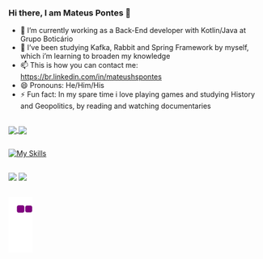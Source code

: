 ### Hi there, I am Mateus Pontes 👋

- 🔭 I’m currently working as a Back-End developer with Kotlin/Java at Grupo Boticário
- 🌱 I’ve been studying Kafka, Rabbit and Spring Framework by myself, which i’m learning to broaden my knowledge
- 📫 This is how you can contact me: https://br.linkedin.com/in/mateushspontes
- 😄 Pronouns: He/Him/His
- ⚡ Fun fact: In my spare time i love playing games and studying History and Geopolitics, by reading and watching documentaries
##
<a href="https://github.com/anuraghazra/github-readme-stats">
  <img height=200 align="center" src="https://github-readme-stats.vercel.app/api?username=MHPontes&theme=dracula&rank_icon=github&show_icons=true" />
</a>
<a href="https://github.com/anuraghazra/convoychat">
  <img height=200 align="center" src="https://github-readme-stats.vercel.app/api/top-langs?username=MHPontes&layout=compact&langs_count=8&card_width=320&theme=dracula" />
</a>

##
[![My Skills](https://skillicons.dev/icons?i=java,kotlin,spring,idea,maven,gradle,mysql,postgres,linux&theme=light)](https://skillicons.dev)

##
<a href="https://br.linkedin.com/in/mateushspontes" target="_blank"> <img src="https://img.shields.io/badge/LinkedIn-0077B5?style=for-the-badge&logo=linkedin&logoColor=white" target="_blank"></a>
<a href="mailto:mateushspontes@gmail.com" target="_blank"> <img src="https://img.shields.io/badge/Gmail-D14836?style=for-the-badge&logo=gmail&logoColor=white" target="_blank"></a>
##
![snake gif](https://github.com/MHPontes/MHPontes/blob/output/github-contribution-grid-snake.gif)
